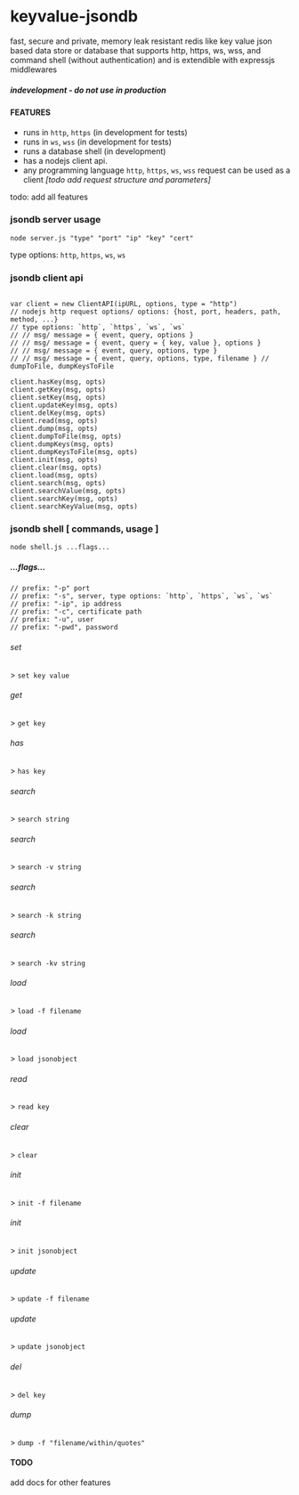 # keyvalue-jsondb
fast, secure and private, memory leak resistant redis like key value json based data store or database that supports http, https, ws, wss, and command shell (without authentication) and is extendible with expressjs middlewares

##### indevelopment - do not use in production


#### FEATURES


- runs in `http`, `https` (in development for tests)
- runs in `ws`, `wss` (in development for tests)
- runs a database shell (in development)
- has a nodejs client api. 
- any programming language `http`, `https`, `ws`, `wss` request can be used as a client *[todo add request structure and parameters]*

todo: add all features


### jsondb server usage

`node server.js "type" "port" "ip" "key" "cert"`

type options: `http`, `https`, `ws`, `ws`


### jsondb client api

```

var client = new ClientAPI(ipURL, options, type = "http")
// nodejs http request options/ options: {host, port, headers, path, method, ...}
// type options: `http`, `https`, `ws`, `ws`
// // msg/ message = { event, query, options }
// // msg/ message = { event, query = { key, value }, options }
// // msg/ message = { event, query, options, type }
// // msg/ message = { event, query, options, type, filename } // dumpToFile, dumpKeysToFile

client.hasKey(msg, opts)
client.getKey(msg, opts)
client.setKey(msg, opts)
client.updateKey(msg, opts)
client.delKey(msg, opts)
client.read(msg, opts)
client.dump(msg, opts)
client.dumpToFile(msg, opts)
client.dumpKeys(msg, opts)
client.dumpKeysToFile(msg, opts)
client.init(msg, opts)
client.clear(msg, opts)
client.load(msg, opts)
client.search(msg, opts)
client.searchValue(msg, opts)
client.searchKey(msg, opts)
client.searchKeyValue(msg, opts)

```

### jsondb shell [ commands, usage ]

`node shell.js ...flags...`

##### ...flags...

```
// prefix: "-p" port
// prefix: "-s", server, type options: `http`, `https`, `ws`, `ws`
// prefix: "-ip", ip address
// prefix: "-c", certificate path
// prefix: "-u", user
// prefix: "-pwd", password
```



###### set
\> `set key value`

###### get
\> `get key`

###### has
\> `has key`

###### search
\> `search string`

###### search
\> `search -v string`

###### search
\> `search -k string`

###### search
\> `search -kv string`

###### load
\> `load -f filename`

###### load
\> `load jsonobject`

###### read
\> `read key`

###### clear
\> `clear`

###### init
\> `init -f filename`

###### init
\> `init jsonobject`

###### update
\> `update -f filename`

###### update
\> `update jsonobject`

###### del
\> `del key`

###### dump
\> `dump -f "filename/within/quotes"`



<!-- 

1. jsondb server (http, https, ws, wss)
2. jsondb client (http, https, ws, wss)

-->

<!-- 

3. jsondb shell (http, https, ws, wss)

-->

#### TODO

add docs for other features
